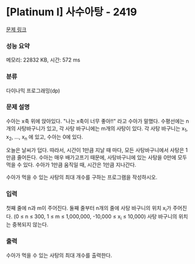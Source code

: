 # [Platinum I] 사수아탕 - 2419 

[문제 링크](https://www.acmicpc.net/problem/2419) 

### 성능 요약

메모리: 22832 KB, 시간: 572 ms

### 분류

다이나믹 프로그래밍(dp)

### 문제 설명

<p>수아는 x축 위에 앉아있다. "나는 x축이 너무 좋아!!" 라고 수아가 말했다. 수평선에는 n개의 사탕바구니가 있고, 각 사탕 바구니에는 m개의 사탕이 있다. 각 사탕 바구니는 x<sub>1</sub>, x<sub>2</sub>, ..., x<sub>n</sub> 에 있고, 수아는 0에 있다.</p>

<p>오늘은 날씨가 덥다. 따라서, 시간이 1만큼 지날 때 마다, 모든 사탕바구니에서 사탕은 1만큼 줄어든다. 수아는 매우 배가고프기 때문에, 사탕바구니에 있는 사탕을 0만에 모두 먹을 수 있다. 수아가 1만큼 움직일 때, 시간은 1만큼 지나간다.</p>

<p>수아가 먹을 수 있는 사탕의 최대 개수를 구하는 프로그램을 작성하시오.</p>

### 입력 

 <p>첫째 줄에 n과 m이 주어진다. 둘째 줄부터 n개의 줄에 사탕 바구니의 위치 x<sub>i</sub>가 주어진다. (0 ≤ n ≤ 300, 1 ≤ m ≤ 1,000,000, -10,000 ≤ x<sub>i</sub> ≤ 10,000) 사탕 바구니의 위치는 중복되지 않는다.</p>

### 출력 

 <p>수아가 먹을 수 있는 사탕의 최대 개수를 출력한다.</p>

